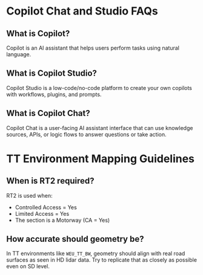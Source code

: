 # Copilot Chat and Studio FAQs

## What is Copilot?
Copilot is an AI assistant that helps users perform tasks using natural language.

## What is Copilot Studio?
Copilot Studio is a low-code/no-code platform to create your own copilots with workflows, plugins, and prompts.

## What is Copilot Chat?
Copilot Chat is a user-facing AI assistant interface that can use knowledge sources, APIs, or logic flows to answer questions or take action.

# TT Environment Mapping Guidelines

## When is RT2 required?
RT2 is used when:
- Controlled Access = Yes
- Limited Access = Yes
- The section is a Motorway (CA = Yes)

## How accurate should geometry be?
In TT environments like `WEU_TT_BW`, geometry should align with real road surfaces as seen in HD lidar data. Try to replicate that as closely as possible even on SD level.

